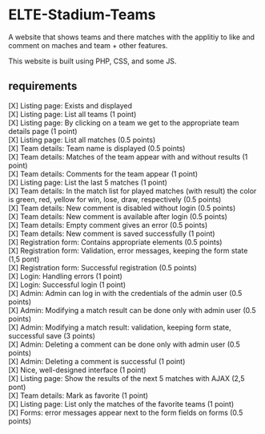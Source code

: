# ELTE-Stadium-Teams

A website that shows teams and there matches with the applitiy to like and comment on maches and team + other features.

This website is built using PHP, CSS, and some JS. 

## requirements

[X] Listing page: Exists and displayed <br />
[X] Listing page: List all teams (1 point) <br />
[X] Listing page: By clicking on a team we get to the appropriate team details page (1 point) <br />
[X] Listing page: List all matches (0.5 points) <br />
[X] Team details: Team name is displayed (0.5 points) <br />
[X] Team details: Matches of the team appear with and without results (1 point) <br />
[X] Team details: Comments for the team appear (1 point) <br />
[X] Listing page: List the last 5 matches (1 point) <br />
[X] Team details: In the match list for played matches (with result) the color is green, red, yellow for win, lose, draw, respectively (0.5 points) <br />
[X] Team details: New comment is disabled without login (0.5 points) <br />
[X] Team details: New comment is available after login (0.5 points) <br />
[X] Team details: Empty comment gives an error (0.5 points) <br />
[X] Team details: New comment is saved successfully (1 point) <br />
[X] Registration form: Contains appropriate elements (0.5 points) <br />
[X] Registration form: Validation, error messages, keeping the form state (1,5 pont) <br />
[X] Registration form: Successful registration (0.5 points) <br />
[X] Login: Handling errors (1 point) <br />
[X] Login: Successful login (1 point) <br />
[X] Admin: Admin can log in with the credentials of the admin user (0.5 points) <br />
[X] Admin: Modifying a match result can be done only with admin user (0.5 points) <br />
[X] Admin: Modifying a match result: validation, keeping form state, successful save (3 points) <br />
[X] Admin: Deleting a comment can be done only with admin user (0.5 points)<br />
[X] Admin: Deleting a comment is successful (1 point)<br />
[X] Nice, well-designed interface (1 point)<br />
[X] Listing page: Show the results of the next 5 matches with AJAX (2,5 pont) <br />
[X] Team details: Mark as favorite (1 point) <br />
[X] Listing page: List only the matches of the favorite teams (1 point) <br />
[X] Forms: error messages appear next to the form fields on forms (0.5 points) <br />
